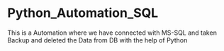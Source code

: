 # Python_Automation_SQL
This is a Automation where we have connected with MS-SQL and taken Backup and deleted the Data from DB with the help of Python
